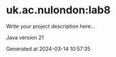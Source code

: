 # uk.ac.nulondon:lab8

Write your project description here...

Java version 21

Generated at 2024-03-14 10:57:35
